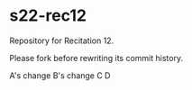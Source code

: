 # s22-rec12

Repository for Recitation 12. 

Please fork before rewriting its commit history. 


A's change
B's change
C
D
